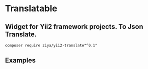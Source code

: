 
# Translatable
## Widget for Yii2 framework projects. To Json Translate.
`composer require ziya/yii2-translate"^0.1"`
## Examples
```
 
```
